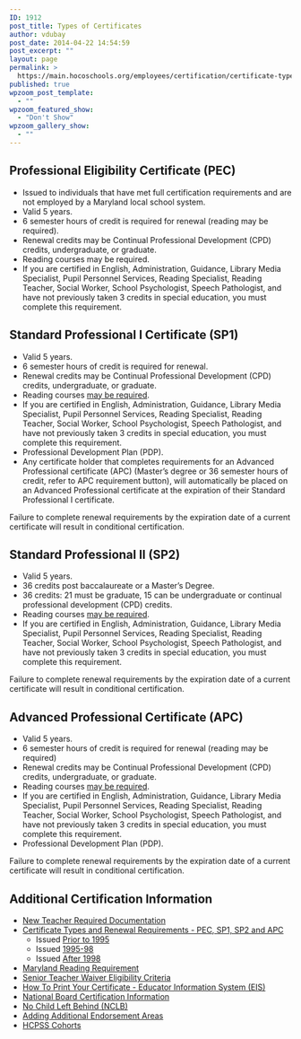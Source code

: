 ```yaml
---
ID: 1912
post_title: Types of Certificates
author: vdubay
post_date: 2014-04-22 14:54:59
post_excerpt: ""
layout: page
permalink: >
  https://main.hocoschools.org/employees/certification/certificate-types/
published: true
wpzoom_post_template:
  - ""
wpzoom_featured_show:
  - "Don't Show"
wpzoom_gallery_show:
  - ""
---
```

<h2>Professional Eligibility Certificate (PEC)</h2>
<ul>
  <li>Issued to individuals that have met full certification requirements and are not employed by a Maryland local school system.</li>
  <li>Valid 5 years.</li>
  <li>6 semester hours of credit is required for renewal (reading may be required).</li>
  <li>Renewal credits may be Continual Professional Development (CPD) credits, undergraduate, or graduate.</li>
  <li>Reading courses may be required.</li>
  <li>If you are certified in English, Administration, Guidance, Library Media Specialist, Pupil Personnel Services, Reading Specialist, Reading Teacher, Social Worker, School Psychologist, Speech Pathologist, and have not previously taken 3 credits in special education, you must complete this requirement.</li>
</ul> 

<h2>Standard Professional I Certificate (SP1)</h2>
<ul>
  <li>Valid 5 years.</li>
  <li>6 semester hours of credit is required for renewal.</li>
  <li>Renewal credits may be Continual Professional Development (CPD) credits, undergraduate, or graduate.</li>
  <li>Reading courses <a href="/employees/certification/reading-requirement/">may be required</a>.</li>
  <li>If you are certified in English, Administration, Guidance, Library Media Specialist, Pupil Personnel Services, Reading Specialist, Reading Teacher, Social Worker, School Psychologist, Speech Pathologist, and have not previously taken 3 credits in special education, you must complete this requirement.</li>
  <li>Professional Development Plan (PDP).</li>
  <li>Any certificate holder that completes requirements for an Advanced Professional certificate (APC) (Master&rsquo;s degree or 36 semester hours of credit, refer to APC requirement button), will automatically be placed on an Advanced Professional certificate at the expiration of their Standard Professional I certificate.</li>
</ul>

<p>Failure to complete renewal requirements by the expiration date of a current certificate will result in conditional certification.</p>

<h2>Standard Professional II (SP2)</h2>
<ul>
  <li>Valid 5 years.</li>
  <li>36 credits post baccalaureate or a Master&rsquo;s Degree.</li>
  <li>36 credits: 21 must be graduate, 15 can be undergraduate or continual professional development (CPD) credits.</li>
  <li> Reading courses <a href="/employees/certification/reading-requirement/">may be required</a>.</li>
  <li>If you are certified in English, Administration, Guidance, Library Media Specialist, Pupil Personnel Services, Reading Specialist, Reading Teacher, Social Worker, School Psychologist, Speech Pathologist, and have not previously taken 3 credits in special education, you must complete this requirement.</li>
</ul>

<p>Failure to complete renewal requirements by the expiration date of a current certificate will result in conditional certification.</p>

<h2>Advanced Professional Certificate (APC)</h2>
<ul>
  <li>Valid 5 years.</li>
  <li>6 semester hours of credit is required for renewal (reading may be required)</li>
  <li>Renewal credits may be Continual Professional Development (CPD) credits, undergraduate, or graduate.</li>
  <li>Reading courses <a href="/employees/certification/reading-requirement/">may be required</a>.</li>
  <li>If you are certified in English, Administration, Guidance, Library Media Specialist, Pupil Personnel Services, Reading Specialist, Reading Teacher, Social Worker, School Psychologist, Speech Pathologist, and have not previously taken 3 credits in special education, you must complete this requirement.</li>
  <li> Professional Development Plan (PDP).</li>
</ul>

<p>Failure to complete renewal requirements by the expiration date of a current certificate will result in conditional certification.</p>

<h2>Additional Certification Information</h2>
<ul>
  <li><a href="/employees/certification/documentation/">New Teacher Required Documentation</a></li>
  <li><a href="/employees/certification/certificate-types/"> Certificate Types and Renewal Requirements - PEC, SP1, SP2 and APC</a>
   <ul>
    <li>Issued <a href="certificate_1994.shtml">Prior to 1995</a></li>
    <li>Issued <a href="certificate_19951998.shtml">1995-98</a></li>
    <li>Issued <a href="certificate_1999.shtml">After 1998</a></li>
   </ul>
  </li>
  <li><a href="/employees/certification/reading-requirement/">Maryland Reading Requirement</a></li>
  <li><a href="/employees/certification/senior-teacher-waiver/">   Senior Teacher Waiver Eligibility Criteria</a></li>
  <li><a href="/employees/certification/eis-print/">How To Print Your Certificate - Educator Information System (EIS)</a></li>
  <li><a href="http://www.nbpts.org/" target="_blank">National Board Certification Information</a></li>
  <li><a href="/employees/certification/no-child-left-behind/">   No Child Left Behind (NCLB)</a></li>
  <li><a href="/employees/certification/endorsement-areas/">Adding Additional Endorsement Areas</a></li>
  <li><a href="/employees/leadership-development/">HCPSS Cohorts</a></li>
</ul>